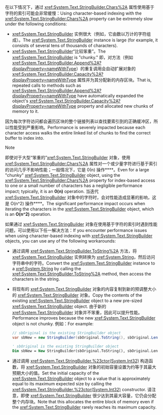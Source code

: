 <span data-ttu-id="da947-101">在以下情况下，通过 <xref:System.Text.StringBuilder.Chars%2A> 属性使用基于字符的索引可能会非常缓慢：</span><span class="sxs-lookup"><span data-stu-id="da947-101">Using character-based indexing with the <xref:System.Text.StringBuilder.Chars%2A> property can be extremely slow under the following conditions:</span></span>

- <span data-ttu-id="da947-102"><xref:System.Text.StringBuilder> 实例很大（例如，它由数以万计的字符组成）。</span><span class="sxs-lookup"><span data-stu-id="da947-102">The <xref:System.Text.StringBuilder> instance is large (for example, it consists of several tens of thousands of characters).</span></span>
- <span data-ttu-id="da947-103"><xref:System.Text.StringBuilder>“比较笨重”。</span><span class="sxs-lookup"><span data-stu-id="da947-103">The <xref:System.Text.StringBuilder> is "chunky."</span></span> <span data-ttu-id="da947-104">即，对方法（例如 <xref:System.Text.StringBuilder.Append%2A?displayProperty=nameWithType>）的重复调用会自动扩展对象的 <xref:System.Text.StringBuilder.Capacity%2A?displayProperty=nameWithType> 属性并为其分配新的内存区块。</span><span class="sxs-lookup"><span data-stu-id="da947-104">That is, repeated calls to methods such as <xref:System.Text.StringBuilder.Append%2A?displayProperty=nameWithType> have automatically expanded the object's <xref:System.Text.StringBuilder.Capacity%2A?displayProperty=nameWithType> property and allocated new chunks of memory to it.</span></span>

<span data-ttu-id="da947-105">因为每次字符访问都会遍历区块的整个链接列表以查找要索引到的正确缓冲区，所以性能受到严重影响。</span><span class="sxs-lookup"><span data-stu-id="da947-105">Performance is severely impacted because each character access walks the entire linked list of chunks to find the correct buffer to index into.</span></span>

> [!NOTE]
>  <span data-ttu-id="da947-106">即使对于大型“笨重的”<xref:System.Text.StringBuilder> 对象，使用 <xref:System.Text.StringBuilder.Chars%2A> 属性对一个或少量字符进行基于索引的访问几乎不影响性能；一般情况下，它是 0(n) 操作\*\*\*\*。</span><span class="sxs-lookup"><span data-stu-id="da947-106">Even for a large "chunky" <xref:System.Text.StringBuilder> object, using the <xref:System.Text.StringBuilder.Chars%2A> property for index-based access to one or a small number of characters has a negligible performance impact; typically, it is an **0(n)** operation.</span></span> <span data-ttu-id="da947-107">当迭代 <xref:System.Text.StringBuilder> 对象中的字符时，会对性能造成显著的影响，这是 O(n^2) 操作\*\*\*\*。</span><span class="sxs-lookup"><span data-stu-id="da947-107">The significant performance impact occurs when iterating the characters in the <xref:System.Text.StringBuilder> object, which is an **O(n^2)** operation.</span></span> 

<span data-ttu-id="da947-108">如果通过 <xref:System.Text.StringBuilder> 对象在使用基于字符的索引时遇到性能问题，可以使用以下任一解决方法：</span><span class="sxs-lookup"><span data-stu-id="da947-108">If you encounter performance issues when using character-based indexing with <xref:System.Text.StringBuilder> objects, you can use any of the following workarounds:</span></span>

- <span data-ttu-id="da947-109">通过调用 <xref:System.Text.StringBuilder.ToString%2A> 方法，将 <xref:System.Text.StringBuilder> 实例转换为 <xref:System.String>，然后访问字符串中的字符。</span><span class="sxs-lookup"><span data-stu-id="da947-109">Convert the <xref:System.Text.StringBuilder> instance to a <xref:System.String> by calling the <xref:System.Text.StringBuilder.ToString%2A> method, then access the characters in the string.</span></span>

- <span data-ttu-id="da947-110">将现有的 <xref:System.Text.StringBuilder> 对象的内容复制到新的预调整大小的 <xref:System.Text.StringBuilder> 对象。</span><span class="sxs-lookup"><span data-stu-id="da947-110">Copy the contents of the existing <xref:System.Text.StringBuilder> object to a new pre-sized <xref:System.Text.StringBuilder> object.</span></span> <span data-ttu-id="da947-111">由于新的 <xref:System.Text.StringBuilder> 对象并不笨重，因此可以提升性能。</span><span class="sxs-lookup"><span data-stu-id="da947-111">Performance improves because the new <xref:System.Text.StringBuilder> object is not chunky.</span></span> <span data-ttu-id="da947-112">例如：</span><span class="sxs-lookup"><span data-stu-id="da947-112">For example:</span></span>

   ```csharp
   // sbOriginal is the existing StringBuilder object
   var sbNew = new StringBuilder(sbOriginal.ToString(), sbOriginal.Length);
   ```
   ```vb
   ' sbOriginal is the existing StringBuilder object
   Dim sbNew = New StringBuilder(sbOriginal.ToString(), sbOriginal.Length)
   ```
- <span data-ttu-id="da947-113">通过调用 <xref:System.Text.StringBuilder.%23ctor(System.Int32)> 构造函数，将 <xref:System.Text.StringBuilder> 对象的初始容量设置为约等于其最大预期大小的值。</span><span class="sxs-lookup"><span data-stu-id="da947-113">Set the initial capacity of the <xref:System.Text.StringBuilder> object to a value that is approximately equal to its maximum expected size by calling the <xref:System.Text.StringBuilder.%23ctor(System.Int32)> constructor.</span></span> <span data-ttu-id="da947-114">请注意，即使 <xref:System.Text.StringBuilder> 很少达到其最大容量，它仍会分配整个内存块。</span><span class="sxs-lookup"><span data-stu-id="da947-114">Note that this allocates the entire block of memory even if the <xref:System.Text.StringBuilder> rarely reaches its maximum capacity.</span></span>
